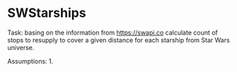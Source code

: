 # SWStarships

Task: basing on the information from https://swapi.co calculate count of stops to resupply to cover a given distance for each starship from Star Wars universe.

Assumptions:
  1. 
